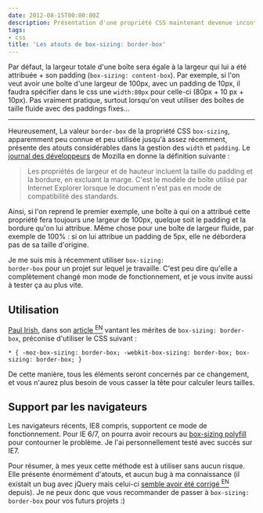 ```yaml
---
date: 2012-08-15T00:00:00Z
description: Présentation d'une propriété CSS maintenant devenue incontournable
tags:
- css
title: 'Les atouts de box-sizing: border-box'
---
```


Par défaut, la largeur totale d'une boîte sera égale à la largeur qui lui a été attribuée + son padding (`box-sizing: content-box`). Par exemple, si l'on veut avoir une boîte d'une largeur de 100px, avec un padding de 10px, il faudra spécifier dans le css une <code>width:80px</code> pour celle-ci (80px + 10 px + 10px). Pas vraiment pratique, surtout lorsqu'on veut utiliser des boîtes de taille fluide avec des paddings fixes...

---

Heureusement, La valeur <code>border-box</code> de la propriété CSS <code>box-sizing</code>, apparemment peu connue et peu utilisée jusqu'à assez récemment, présente des atouts considérables dans la gestion des <code>width</code> et <code>padding</code>. Le <a href="https://developer.mozilla.org/fr/docs/CSS/-moz-box-sizing">journal des développeurs</a> de Mozilla en donne la définition suivante&nbsp;:

> Les propriétés de largeur et de hauteur incluent la taille du padding et la bordure, en excluant la marge. C'est le modèle de boîte utilisé par Internet Explorer lorsque le document n'est pas en mode de compatibilité des standards.

Ainsi, si l'on reprend le premier exemple, une boîte à qui on a attribué cette propriété fera toujours une largeur de 100px, quelque soit le padding et la bordure qu'on lui attribue. Même chose pour une boîte de largeur fluide, par exemple de 100%&nbsp;: si on lui attribue un padding de 5px, elle ne débordera pas de sa taille d'origine.

Je me suis mis à récemment utiliser <code>box-sizing: border-box</code> pour un projet sur lequel je travaille. C'est peu dire qu'elle a complètement changé mon mode de fonctionnement, et je vous invite aussi à tester ça au plus vite.

<h2>Utilisation</h2>

<a href="http://paulirish.com">Paul Irish</a>, dans son <a href="http://paulirish.com/2012/box-sizing-border-box-ftw/">article&nbsp;<sup>EN</sup></a> vantant les mérites de <code>box-sizing: border-box</code>, préconise d'utiliser le CSS suivant&nbsp;:

<pre><code class="css">* { -moz-box-sizing: border-box; -webkit-box-sizing: border-box; box-sizing: border-box; }</code></pre>

De cette manière, tous les éléments seront concernés par ce changement, et vous n'aurez plus besoin de vous casser la tête pour calculer leurs tailles.

<h2>Support par les navigateurs</h2>

Les navigateurs récents, IE8 compris, supportent ce mode de fonctionnement. Pour IE 6/7, on pourra avoir recours au <a href="https://github.com/Schepp/box-sizing-polyfill">box-sizing polyfill</a> pour contourner le problème. Je l'ai personnellement testé avec succès sur IE7.

Pour résumer, à mes yeux cette méthode est à utiliser sans aucun risque. Elle présente énormément d'atouts, et aucun bug à ma connaissance (il existait un bug avec jQuery mais celui-ci <a href="http://bugs.jquery.com/ticket/11004">semble avoir été corrigé&nbsp;<sup>EN</sup></a> depuis). Je ne peux donc que vous recommander de passer à <code>box-sizing: border-box</code> pour vos futurs projets&nbsp;:)
